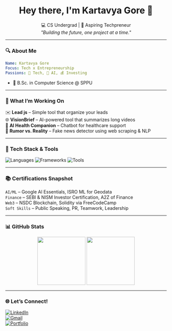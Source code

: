 
<h1 align="center">Hey there, I'm Kartavya Gore 👋</h1>

<p align="center">
  💻 CS Undergrad | 🚀 Aspiring Techpreneur <br/>
  <i>"Building the future, one project at a time."</i>
</p>

---

### 🔍 About Me

```yaml
Name: Kartavya Gore
Focus: Tech x Entrepreneurship
Passions: 🚀 Tech, 🤖 AI, 💰 Investing
```



- 🏫 B.Sc. in Computer Science @ SPPU    


---

### 💼 What I’m Working On

✉️ **Lead js** – Simple tool that organize your leads  
🌐 **VisionBrief** – AI-powered tool that summarizes long videos  
💬 **AI Health Companion** – Chatbot for healthcare support  
📡 **Rumor vs. Reality** – Fake news detector using web scraping & NLP  


---

### 🔨 Tech Stack & Tools

![Languages](https://skillicons.dev/icons?i=python,java,js,html,css)
![Frameworks](https://skillicons.dev/icons?i=react,tailwind,spring)
![Tools](https://skillicons.dev/icons?i=vscode,eclipse,git,mysql,postman)




---

### 📚 Certifications Snapshot

`AI/ML` – Google AI Essentials, ISRO ML for Geodata  
`Finance` – SEBI & NISM Investor Certification, A2Z of Finance  
`Web3` – NSDC Blockchain, Solidity via FreeCodeCamp  
`Soft Skills` – Public Speaking, PR, Teamwork, Leadership  

---

### 📊 GitHub Stats

<p align="center">
  <img src="https://github-readme-stats.vercel.app/api?username=kartavyagore&show_icons=true&theme=tokyonight" height="150"/>
  <img src="https://github-readme-stats.vercel.app/api/top-langs/?username=kartavyagore&layout=compact&theme=tokyonight" height="150"/>
</p>

---

### 🌐 Let’s Connect!

[![LinkedIn](https://img.shields.io/badge/-LinkedIn-blue?style=for-the-badge&logo=linkedin)](https://www.linkedin.com/in/kartavyagore)<br>
[![Gmail](https://img.shields.io/badge/-Gmail-red?style=for-the-badge&logo=gmail)](mailto:kartavyagore@gmail.com)<br>
[![Portfolio](https://img.icons8.com/ink/48/resume.png)](https://kartavyagore.me)






